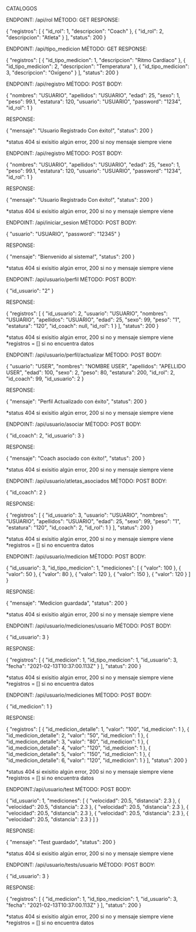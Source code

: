 CATALOGOS

ENDPOINT: /api/rol
MÉTODO: GET
RESPONSE:

{
  "registros": [
    {
      "id_rol": 1,
      "descripcion": "Coach"
    },
    {
      "id_rol": 2,
      "descripcion": "Atleta"
    }
  ],
  "status": 200
}

ENDPOINT: /api/tipo_medicion
MÉTODO: GET
RESPONSE:

{
  "registros": [
    {
      "id_tipo_medicion": 1,
      "descripcion": "Ritmo Cardíaco"
    },
    {
      "id_tipo_medicion": 2,
      "descripcion": "Temperatura"
    },
    {
      "id_tipo_medicion": 3,
      "descripcion": "Oxígeno"
    }
  ],
  "status": 200
}

ENDPOINT: /api/registro
MÉTODO: POST
BODY: 

{
    "nombres": "USUARIO",
    "apellidos": "USUARIO",
    "edad": 25,
    "sexo": 1,
    "peso": 99.1,
    "estatura": 120,
    "usuario": "USUARIO",
    "password": "1234",
    "id_rol": 1
}

RESPONSE:

{
    "mensaje": "Usuario Registrado Con éxito!",
    "status": 200
}

*status 404 si exisitio algún error, 200 si noy mensaje siempre viene

ENDPOINT: /api/registro
MÉTODO: POST
BODY: 

{
    "nombres": "USUARIO",
    "apellidos": "USUARIO",
    "edad": 25,
    "sexo": 1,
    "peso": 99.1,
    "estatura": 120,
    "usuario": "USUARIO",
    "password": "1234",
    "id_rol": 1
}

RESPONSE:

{
    "mensaje": "Usuario Registrado Con éxito!",
    "status": 200
}

*status 404 si exisitio algún error, 200 si no y mensaje siempre viene

ENDPOINT: /api/iniciar_sesion
MÉTODO: POST
BODY: 

{
    "usuario": "USUARIO",
    "password": "12345"
}

RESPONSE:

{
    "mensaje": "Bienvenido al sistema!",
    "status": 200
}

*status 404 si exisitio algún error, 200 si no y mensaje siempre viene

ENDPOINT: /api/usuario/perfil
MÉTODO: POST
BODY: 

{
    "id_usuario": "2"
}

RESPONSE:

{
    "registros": [
        {
            "id_usuario": 2,
            "usuario": "USUARIO",
            "nombres": "USUARIO",
            "apellidos": "USUARIO",
            "edad": 25,
            "sexo": 99,
            "peso": "1",
            "estatura": "120",
            "id_coach": null,
            "id_rol": 1
        }
    ],
    "status": 200
}

*status 404 si exisitio algún error, 200 si no y mensaje siempre viene
*registros = [] si no encuentra datos

ENDPOINT: /api/usuario/perfil/actualizar
MÉTODO: POST
BODY: 

{
    "usuario": "USER",
    "nombres": "NOMBRE USER",
    "apellidos": "APELLIDO USER",
    "edad": 100,
    "sexo": 2,
    "peso": 80,
    "estatura": 200,
    "id_rol": 2,
    "id_coach": 99,
    "id_usuario": 2
}

RESPONSE:

{
    "mensaje": "Perfil Actualizado con éxito",
    "status": 200
}

*status 404 si exisitio algún error, 200 si no y mensaje siempre viene

ENDPOINT: /api/usuario/asociar
MÉTODO: POST
BODY: 

{
    "id_coach": 2,
    "id_usuario": 3 
}

RESPONSE:

{
    "mensaje": "Coach asociado con éxito!",
    "status": 200
}

*status 404 si exisitio algún error, 200 si no y mensaje siempre viene

ENDPOINT: /api/usuario/atletas_asociados
MÉTODO: POST
BODY: 

{
    "id_coach": 2
}

RESPONSE:

{
    "registros": [
        {
            "id_usuario": 3,
            "usuario": "USUARIO",
            "nombres": "USUARIO",
            "apellidos": "USUARIO",
            "edad": 25,
            "sexo": 99,
            "peso": "1",
            "estatura": "120",
            "id_coach": 2,
            "id_rol": 1
        }
    ],
    "status": 200
}

*status 404 si exisitio algún error, 200 si no y mensaje siempre viene
*registros = [] si no encuentra datos

ENDPOINT: /api/usuario/medicion
MÉTODO: POST
BODY: 

{
    "id_usuario": 3,
    "id_tipo_medicion": 1,
    "mediciones": [
        {
            "valor": 100
        },
        {
            "valor": 50
        },
        {
            "valor": 80
        },
        {
            "valor": 120
        },
        {
            "valor": 150
        },
        {
            "valor": 120
        }
    ]
}

RESPONSE:

{
    "mensaje": "Medicion guardada",
    "status": 200
}

*status 404 si exisitio algún error, 200 si no y mensaje siempre viene

ENDPOINT: /api/usuario/mediciones/usuario
MÉTODO: POST
BODY: 

{
    "id_usuario": 3
}

RESPONSE:

{
    "registros": [
        {
            "id_medicion": 1,
            "id_tipo_medicion": 1,
            "id_usuario": 3,
            "fecha": "2021-02-13T10:37:00.113Z"
        }
    ],
    "status": 200
}

*status 404 si exisitio algún error, 200 si no y mensaje siempre viene
*registros = [] si no encuentra datos

ENDPOINT: /api/usuario/mediciones
MÉTODO: POST
BODY: 

{
    "id_medicion": 1
}

RESPONSE:

{
    "registros": [
        {
            "id_medicion_detalle": 1,
            "valor": "100",
            "id_medicion": 1
        },
        {
            "id_medicion_detalle": 2,
            "valor": "50",
            "id_medicion": 1
        },
        {
            "id_medicion_detalle": 3,
            "valor": "80",
            "id_medicion": 1
        },
        {
            "id_medicion_detalle": 4,
            "valor": "120",
            "id_medicion": 1
        },
        {
            "id_medicion_detalle": 5,
            "valor": "150",
            "id_medicion": 1
        },
        {
            "id_medicion_detalle": 6,
            "valor": "120",
            "id_medicion": 1
        }
    ],
    "status": 200
}

*status 404 si exisitio algún error, 200 si no y mensaje siempre viene
*registros = [] si no encuentra datos

ENDPOINT:/api/usuario/test
MÉTODO: POST
BODY: 

{
    "id_usuario": 1,
    "mediciones": [
        {
            "velocidad": 20.5,
            "distancia": 2.3
        },
        {
            "velocidad": 20.5,
            "distancia": 2.3
        },
        {
            "velocidad": 20.5,
            "distancia": 2.3
        },
        {
            "velocidad": 20.5,
            "distancia": 2.3
        },
        {
            "velocidad": 20.5,
            "distancia": 2.3
        },
        {
            "velocidad": 20.5,
            "distancia": 2.3
        }
    ]
}

RESPONSE:

{
    "mensaje": "Test guardado",
    "status": 200
}

*status 404 si exisitio algún error, 200 si no y mensaje siempre viene

ENDPOINT: /api/usuario/tests/usuario
MÉTODO: POST
BODY: 

{
    "id_usuario": 3
}

RESPONSE:

{
    "registros": [
        {
            "id_medicion": 1,
            "id_tipo_medicion": 1,
            "id_usuario": 3,
            "fecha": "2021-02-13T10:37:00.113Z"
        }
    ],
    "status": 200
}

*status 404 si exisitio algún error, 200 si no y mensaje siempre viene
*registros = [] si no encuentra datos